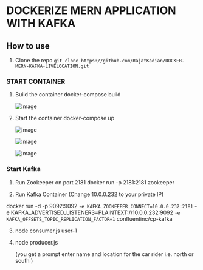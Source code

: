 # DOCKERIZE MERN APPLICATION WITH KAFKA

## How to use
1. Clone the repo
    `git clone https://github.com/RajatKadian/DOCKER-MERN-KAFKA-LIVELOCATION.git`

### START CONTAINER

1. Build the container
   docker-compose build

   ![image](https://github.com/RajatKadian/DOCKER-MERN-KAFKA-LIVELOCATION/assets/55406990/32ae67aa-6305-4eb9-b1f5-a20510b4eefa)


3. Start the container
   docker-compose up

   ![image](https://github.com/RajatKadian/DOCKER-MERN-KAFKA-LIVELOCATION/assets/55406990/aa6f4b4b-06b9-457b-9efb-8fc7e8a2e41c)

   ![image](https://github.com/RajatKadian/DOCKER-MERN-KAFKA-LIVELOCATION/assets/55406990/14c11a8c-cb68-4d5f-aaf6-59e4b2d8e2ad)

   ![image](https://github.com/RajatKadian/DOCKER-MERN-KAFKA-LIVELOCATION/assets/55406990/ea18eb6b-26e5-42a0-bcec-ffe1db772ccd)



   




### Start Kafka

1.  Run Zookeeper on port 2181
    docker run -p 2181:2181 zookeeper

2. Run Kafka Container  (Change 10.0.0.232 to your private IP)

docker run -d -p 9092:9092 `
-e KAFKA_ZOOKEEPER_CONNECT=10.0.0.232:2181 `
-e KAFKA_ADVERTISED_LISTENERS=PLAINTEXT://10.0.0.232:9092 `
-e KAFKA_OFFSETS_TOPIC_REPLICATION_FACTOR=1 `
confluentinc/cp-kafka


3. node consumer.js user-1

4. node producer.js

   (you get a prompt enter name and location for the car rider i.e. north or south )
